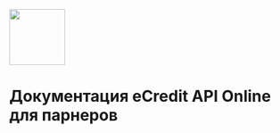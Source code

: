 <img src="https://github.com/templton/ecredit_api_online/raw/master/ecredit.png" height="100px" />

# Документация eCredit API Online для парнеров
